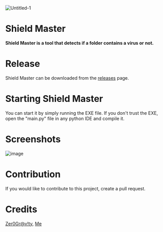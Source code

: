 ![Untitled-1](https://github.com/AgentP5547/Shield-Master/assets/97083513/51f25f80-58cc-4dfe-a27e-0b880d4dbd64)

# Shield Master

**Shield Master is a tool that detects if a folder contains a virus or not.**

# Release
Shield Master can be downloaded from the [releases](https://github.com/AgentP5547/Shield-Master/releases/) page.

# Starting Shield Master

You can start it by simply running the EXE file.
If you don't trust the EXE, open the "main.py" file in any python IDE and compile it.

# Screenshots
![image](https://github.com/AgentP5547/Shield-Master/assets/97083513/a3e2481f-e7e3-434d-9509-cc505d34a018)


# Contribution

If you would like to contribute to this project, create a pull request.

# Credits 

[Zer0Gr@v!ty](https://github.com/zer0gra/), [Me](https://github.com/AgentP5547/)
